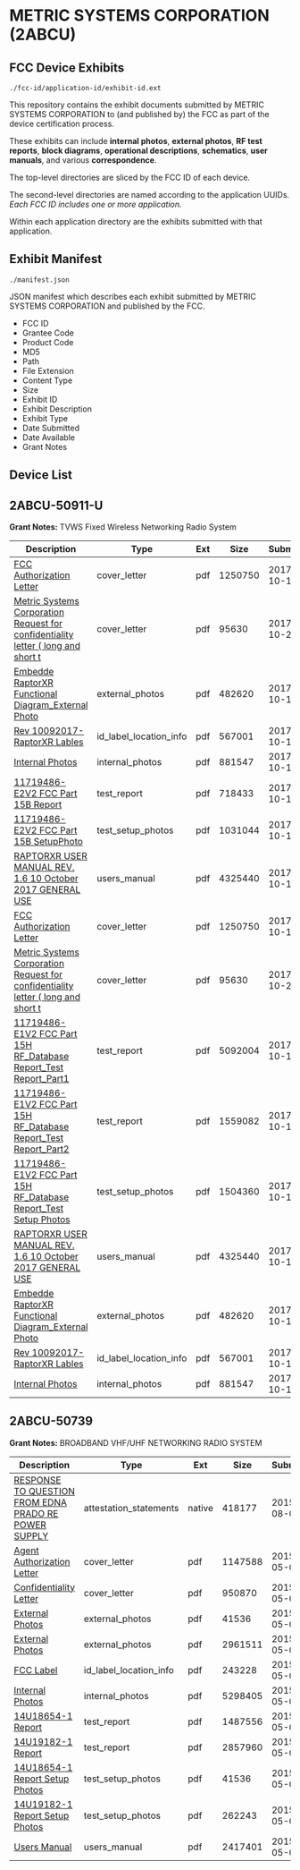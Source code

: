 # METRIC SYSTEMS CORPORATION (2ABCU)
## FCC Device Exhibits

```
./fcc-id/application-id/exhibit-id.ext
```

This repository contains the exhibit documents submitted by METRIC SYSTEMS CORPORATION to (and published by) the FCC as part of the device certification process.

These exhibits can include **internal photos**, **external photos**, **RF test reports**, **block diagrams**, **operational descriptions**, **schematics**, **user manuals**, and various **correspondence**.

The top-level directories are sliced by the FCC ID of each device.

The second-level directories are named according to the application UUIDs. *Each FCC ID includes one or more application.*

Within each application directory are the exhibits submitted with that application. 

## Exhibit Manifest

```
./manifest.json
```

JSON manifest which describes each exhibit submitted by METRIC SYSTEMS CORPORATION and published by the FCC.

- FCC ID
- Grantee Code
- Product Code
- MD5
- Path
- File Extension
- Content Type
- Size
- Exhibit ID
- Exhibit Description
- Exhibit Type
- Date Submitted
- Date Available
- Grant Notes

## Device List
## 2ABCU-50911-U
**Grant Notes:** TVWS Fixed Wireless Networking Radio System

| Description | Type | Ext | Size | Submitted | Available |
| ----------- | ---- | --- | ---- | --------- | --------- |
| [FCC Authorization Letter](2ABCU-50911-U/b46e703503c9de7d6d6078ad8073b1f7/3604040.pdf) | cover_letter | pdf | 1250750 | 2017-10-13 | 2017-10-23 |
| [Metric Systems Corporation Request for confidentiality letter ( long and short t](2ABCU-50911-U/b46e703503c9de7d6d6078ad8073b1f7/3614336.pdf) | cover_letter | pdf | 95630 | 2017-10-23 | 2017-10-23 |
| [Embedde RaptorXR Functional Diagram_External Photo](2ABCU-50911-U/b46e703503c9de7d6d6078ad8073b1f7/3604043.pdf) | external_photos | pdf | 482620 | 2017-10-13 | 2017-11-15 |
| [Rev 10092017-RaptorXR Lables](2ABCU-50911-U/b46e703503c9de7d6d6078ad8073b1f7/3604041.pdf) | id_label_location_info | pdf | 567001 | 2017-10-13 | 2017-10-23 |
| [Internal Photos](2ABCU-50911-U/b46e703503c9de7d6d6078ad8073b1f7/3604044.pdf) | internal_photos | pdf | 881547 | 2017-10-13 | 2017-11-15 |
| [11719486-E2V2 FCC Part 15B Report](2ABCU-50911-U/b46e703503c9de7d6d6078ad8073b1f7/3604154.pdf) | test_report | pdf | 718433 | 2017-10-13 | 2017-10-23 |
| [11719486-E2V2 FCC Part 15B SetupPhoto](2ABCU-50911-U/b46e703503c9de7d6d6078ad8073b1f7/3604150.pdf) | test_setup_photos | pdf | 1031044 | 2017-10-13 | 2017-11-15 |
| [RAPTORXR USER MANUAL REV. 1.6 10 October 2017 GENERAL USE](2ABCU-50911-U/b46e703503c9de7d6d6078ad8073b1f7/3604045.pdf) | users_manual | pdf | 4325440 | 2017-10-13 | 2017-11-15 |
| [FCC Authorization Letter](2ABCU-50911-U/feec5ab342c3d43da4cb19d84ed52262/3604040.pdf) | cover_letter | pdf | 1250750 | 2017-10-13 | 2017-10-23 |
| [Metric Systems Corporation Request for confidentiality letter ( long and short t](2ABCU-50911-U/feec5ab342c3d43da4cb19d84ed52262/3614336.pdf) | cover_letter | pdf | 95630 | 2017-10-23 | 2017-10-23 |
| [11719486-E1V2 FCC Part 15H RF_Database Report_Test Report_Part1](2ABCU-50911-U/feec5ab342c3d43da4cb19d84ed52262/3604046.pdf) | test_report | pdf | 5092004 | 2017-10-13 | 2017-10-23 |
| [11719486-E1V2 FCC Part 15H RF_Database Report_Test Report_Part2](2ABCU-50911-U/feec5ab342c3d43da4cb19d84ed52262/3604047.pdf) | test_report | pdf | 1559082 | 2017-10-13 | 2017-10-23 |
| [11719486-E1V2 FCC Part 15H RF_Database Report_Test Setup Photos](2ABCU-50911-U/feec5ab342c3d43da4cb19d84ed52262/3604042.pdf) | test_setup_photos | pdf | 1504360 | 2017-10-13 | 2017-11-15 |
| [RAPTORXR USER MANUAL REV. 1.6 10 October 2017 GENERAL USE](2ABCU-50911-U/feec5ab342c3d43da4cb19d84ed52262/3604045.pdf) | users_manual | pdf | 4325440 | 2017-10-13 | 2017-11-15 |
| [Embedde RaptorXR Functional Diagram_External Photo](2ABCU-50911-U/feec5ab342c3d43da4cb19d84ed52262/3604043.pdf) | external_photos | pdf | 482620 | 2017-10-13 | 2017-11-15 |
| [Rev 10092017-RaptorXR Lables](2ABCU-50911-U/feec5ab342c3d43da4cb19d84ed52262/3604041.pdf) | id_label_location_info | pdf | 567001 | 2017-10-13 | 2017-10-23 |
| [Internal Photos](2ABCU-50911-U/feec5ab342c3d43da4cb19d84ed52262/3604044.pdf) | internal_photos | pdf | 881547 | 2017-10-13 | 2017-11-15 |
## 2ABCU-50739
**Grant Notes:** BROADBAND VHF/UHF NETWORKING RADIO SYSTEM

| Description | Type | Ext | Size | Submitted | Available |
| ----------- | ---- | --- | ---- | --------- | --------- |
| [RESPONSE TO QUESTION FROM EDNA PRADO RE POWER SUPPLY](2ABCU-50739/2c86a21aa2b0b9d13e87d4216c0c54b7/2708325.native) | attestation_statements | native | 418177 | 2015-08-07 | 2015-08-19 |
| [Agent Authorization Letter](2ABCU-50739/2c86a21aa2b0b9d13e87d4216c0c54b7/2604968.pdf) | cover_letter | pdf | 1147588 | 2015-05-05 | 2015-08-19 |
| [Confidentiality Letter](2ABCU-50739/2c86a21aa2b0b9d13e87d4216c0c54b7/2604969.pdf) | cover_letter | pdf | 950870 | 2015-05-05 | 2015-08-19 |
| [External Photos](2ABCU-50739/2c86a21aa2b0b9d13e87d4216c0c54b7/2604973.pdf) | external_photos | pdf | 41536 | 2015-05-05 | 2015-08-01 |
| [External Photos](2ABCU-50739/2c86a21aa2b0b9d13e87d4216c0c54b7/2604978.pdf) | external_photos | pdf | 2961511 | 2015-05-05 | 2015-08-01 |
| [FCC Label](2ABCU-50739/2c86a21aa2b0b9d13e87d4216c0c54b7/2604970.pdf) | id_label_location_info | pdf | 243228 | 2015-05-05 | 2015-08-19 |
| [Internal Photos](2ABCU-50739/2c86a21aa2b0b9d13e87d4216c0c54b7/2604976.pdf) | internal_photos | pdf | 5298405 | 2015-05-05 | 2015-08-01 |
| [14U18654-1 Report](2ABCU-50739/2c86a21aa2b0b9d13e87d4216c0c54b7/2604971.pdf) | test_report | pdf | 1487556 | 2015-05-05 | 2015-08-19 |
| [14U19182-1 Report](2ABCU-50739/2c86a21aa2b0b9d13e87d4216c0c54b7/2604972.pdf) | test_report | pdf | 2857960 | 2015-05-05 | 2015-08-19 |
| [14U18654-1 Report Setup Photos](2ABCU-50739/2c86a21aa2b0b9d13e87d4216c0c54b7/2604973.pdf) | test_setup_photos | pdf | 41536 | 2015-05-05 | 2015-08-01 |
| [14U19182-1 Report Setup Photos](2ABCU-50739/2c86a21aa2b0b9d13e87d4216c0c54b7/2604974.pdf) | test_setup_photos | pdf | 262243 | 2015-05-05 | 2015-08-01 |
| [Users Manual](2ABCU-50739/2c86a21aa2b0b9d13e87d4216c0c54b7/2604977.pdf) | users_manual | pdf | 2417401 | 2015-05-05 | 2015-08-01 |

